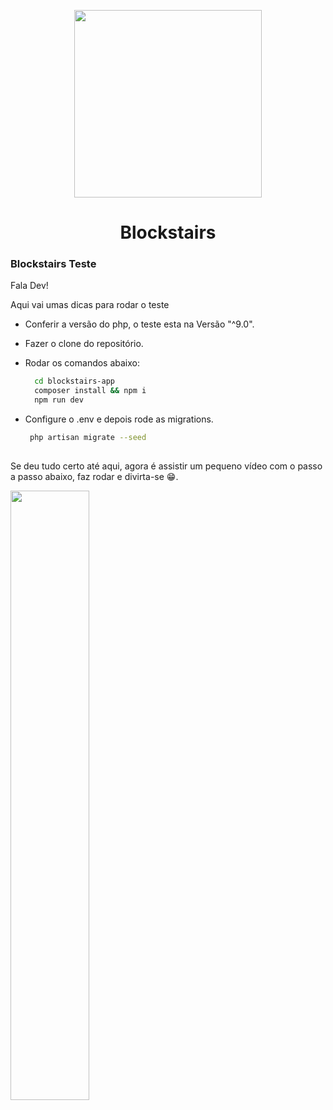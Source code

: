
<p align="center"><a href="https://laravel.com" target="_blank"><img src="https://blockstairs.com/wp-content/uploads/2022/07/icon_positivo_500x500.png" width="300"></a></p>
<h1 align="center">Blockstairs</h1>



### Blockstairs Teste

Fala Dev!
<p>Aqui vai umas dicas para rodar o teste</p>

- Conferir a versão do php, o teste esta na Versão "^9.0".
- Fazer o clone do repositório.
- Rodar os comandos abaixo:
  ```bash
    cd blockstairs-app
    composer install && npm i
    npm run dev   
  ```
  
- Configure o .env e depois rode as migrations.
   ```bash
    php artisan migrate --seed 
    
  ```
Se deu tudo certo até aqui, agora é assistir um pequeno vídeo com o passo a passo abaixo, faz rodar e divirta-se 😁.

[<img src="https://blockstairs.com/wp-content/uploads/2022/07/tezos-cJgb-y17rKM-unsplash-1-scaled.jpg" width="50%">](https://www.loom.com/share/abec189b221d4899a104b089ef1cbdf4 "Click e confira o vídeo")






